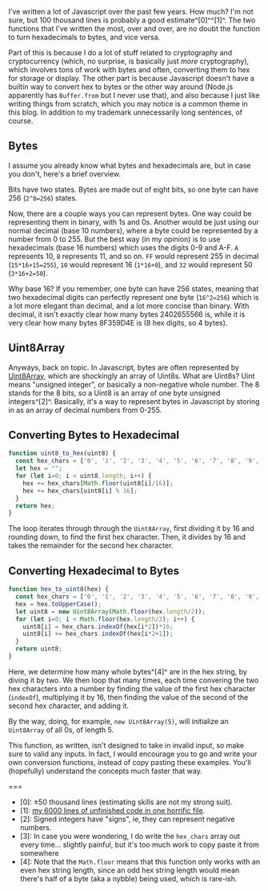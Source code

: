 I've written a lot of Javascript over the past few years. How much? I'm not sure, but 100 thousand lines is probably a good estimate^\[0\]^^\[1\]^. The two functions  that I've written the most, over and over, are no doubt the function to turn hexadecimals to bytes, and vice versa.

Part of this is because I do a lot of stuff related to cryptography and cryptocurrency (which, no surprise, is basically just *more* cryptography), which involves tons of work with bytes and often, converting them to hex for storage or display. The other part is because Javascript doesn't have a builtin way to convert hex to bytes or the other way around (Node.js apparently has `Buffer.from` but I never use that), and also because I just like writing things from scratch, which you may notice is a common theme in this blog. In addition to my trademark unnecessarily long sentences, of course.

## Bytes

I assume you already know what bytes and hexadecimals are, but in case you don't, here's a brief overview.

Bits have two states. Bytes are made out of eight bits, so one byte can have 256 (`2^8=256`) states.

Now, there are a couple ways you can represent bytes. One way could be representing them in binary, with 1s and 0s. Another would be just using our normal decimal (base 10 numbers), where a byte could be represented by a number from 0 to 255. But the best way (in my opinion) is to use hexadecimals (base 16 numbers) which uses the digits 0-9 and A-F. `A` represents 10, `B` represents 11, and so on. `FF` would represent 255 in decimal (`15*16+15=255`), `10` would represent 16 (`1*16+0`), and `32` would represent 50 (`3*16+2=50`).

Why base 16? If you remember, one byte can have 256 states, meaning that two hexadecimal digits can perfectly represent one byte (`16^2=256`) which is a lot more elegant than decimal, and a lot more concise than binary. With decimal, it isn't exactly clear how many bytes 2402655566 is, while it is very clear how many bytes 8F359D4E is (8 hex digits, so 4 bytes).

## Uint8Array

Anyways, back on topic. In Javascript, bytes are often represented by [Uint8Array](https://developer.mozilla.org/en-US/docs/Web/JavaScript/Reference/Global_Objects/Uint8Array), which are shockingly an array of Uint8s. What are Uint8s? Uint means "unsigned integer", or basically a non-negative whole number. The 8 stands for the 8 bits, so a Uint8 is an array of one byte unsigned integers^\[2\]^. Basically, it's a way to represent bytes in Javascript by storing in as an array of decimal numbers from 0-255.

## Converting Bytes to Hexadecimal

```js
function uint8_to_hex(uint8) {
  const hex_chars = ['0', '1', '2', '3', '4', '5', '6', '7', '8', '9', 'A', 'B', 'C', 'D', 'E', 'F'];
  let hex = "";
  for (let i=0; i < uint8.length; i++) {
    hex += hex_chars[Math.floor(uint8[i]/16)];
    hex += hex_chars[uint8[i] % 16];
  }
  return hex;
}
```

The loop iterates through through the `Uint8Array`, first dividing it by 16 and rounding down, to find the first hex character. Then, it divides by 16 and takes the remainder for the second hex character.

## Converting Hexadecimal to Bytes

```js
function hex_to_uint8(hex) {
  const hex_chars = ['0', '1', '2', '3', '4', '5', '6', '7', '8', '9', 'A', 'B', 'C', 'D', 'E', 'F'];
  hex = hex.toUpperCase();
  let uint8 = new Uint8Array(Math.floor(hex.length/2));
  for (let i=0; i < Math.floor(hex.length/2); i++) {
    uint8[i] = hex_chars.indexOf(hex[i*2])*16;
    uint8[i] += hex_chars.indexOf(hex[i*2+1]);
  }
  return uint8;
}
```

Here, we determine how many whole bytes^\[4\]^ are in the hex string, by diving it by two. We then loop that many times, each time convering the two hex characters into a number by finding the value of the first hex character (`indexOf`), multiplying it by 16, then finding the value of the second of the second hex character, and adding it.

By the way, doing, for example, `new Uint8Array(5)`, will initialize an `Uint8Array` of all 0s, of length 5.

This function, as written, isn't designed to take in invalid input, so make sure to valid any inputs. In fact, I would encourage you to go and write your own conversion functions, instead of copy pasting these examples. You'll (hopefully) understand the concepts much faster that way.

===
- \[0\]: ±50 thousand lines (estimating skills are not my strong suit).
- \[1\]: [my 6000 lines of unfinished code in one horrific file](https://github.com/jetstream0/Muskets-and-Bayonets/blob/main/script.js).
- \[2\]: Signed integers have "signs", ie, they can represent negative numbers.
- \[3\]: In case you were wondering, I do write the `hex_chars` array out every time... slightly painful, but it's too much work to copy paste it from somewhere
- \[4\]: Note that the `Math.floor` means that this function only works with an even hex string length, since an odd hex string length would mean there's half of a byte (aka a nybble) being used, which is rare-ish.
